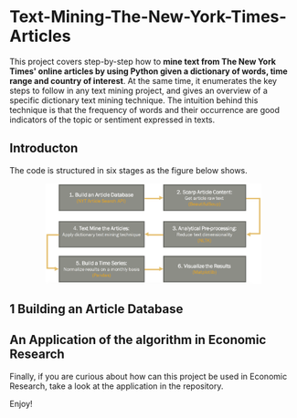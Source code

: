# Text-Mining-The-New-York-Times-Articles

This project covers step-by-step how to **mine text from The New York Times' online articles by using Python given a dictionary of words, time range and country of interest**. At the same time, it enumerates the key steps to follow in any text mining project, and gives an overview of a specific dictionary text mining technique. The intuition behind this technique is that the frequency of words and their occurrence are good indicators of the topic or sentiment expressed in texts.

## Introducton 

The code is structured in six stages as the figure below shows.

<p align="center">
  <img src = "Algorithm.png" height = "75%" width = "75%">
</p>

## 1 Building an Article Database



## An Application of the algorithm in Economic Research

Finally, if you are curious about how can this project be used in Economic Research, take a look at the application in the repository.

Enjoy!

